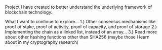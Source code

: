 Project I have created to better understand the underlying framework of blockchain technology. 

What I want to continue to explore...
1.) Other consensus mechanisms like proof of stake, proof of activity, proof of capacity, and proof of storage
2.) Implementing the chain as a linked list, instead of an array... 
3.) Read more about other hashing functions other than SHA256 (maybe those I learn about in my cryptography research)
